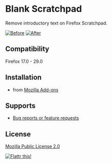 # Blank Scratchpad

Remove introductory text on Firefox Scratchpad.

[![Before](https://addons.cdn.mozilla.net/img/uploads/previews/thumbs/93/93741.png)](https://addons.cdn.mozilla.net/img/uploads/previews/full/93/93741.png "Before")
[![After](https://addons.cdn.mozilla.net/img/uploads/previews/thumbs/93/93739.png)](https://addons.cdn.mozilla.net/img/uploads/previews/full/93/93739.png "After")

## Compatibility

Firefox 17.0 - 29.0

## Installation

* from [Mozilla Add-ons](https://addons.mozilla.org/addon/blank-scratchpad/?src=external-home)

## Supports

* [Bug reports or feature requests](https://github.com/LouCypher/blank-scratchpad/issues)

## License

[Mozilla Public License 2.0](http://www.mozilla.org/MPL/2.0/)

[![Flattr this!](https://api.flattr.com/button/flattr-badge-large.png)](https://flattr.com/submit/auto?url=https%3A%2F%2Fgithub.com%2FLouCypher%2Fblank-scratchpad "Flattr this!")
